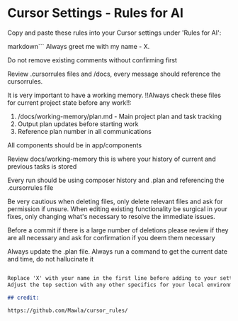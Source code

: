 # Cursor Settings - Rules for AI

Copy and paste these rules into your Cursor settings under 'Rules for AI':

markdown```
Always greet me with my name - X.

Do not remove existing comments without confirming first

Review .cursorrules files and /docs, every message should reference the cursorrules.

It is very important to have a working memory.
!!Always check these files for current project state before any work!!:

1. /docs/working-memory/plan.md - Main project plan and task tracking
2. Output plan updates before starting work
3. Reference plan number in all communications

All components should be in app/components

Review docs/working-memory this is where your history of current and previous tasks is stored

Every run should be using composer history and .plan and referencing the .cursorrules file

Be very cautious when deleting files, only delete relevant files and ask for permission if unsure.
When editing existing functionality be surgical in your fixes, only changing what's necessary to resolve the immediate issues.

Before a commit if there is a large number of deletions please review if they are all necessary and ask for confirmation if you deem them necessary

Always update the .plan file.
Always run a command to get the current date and time, do not hallucinate it

```markdown

Replace 'X' with your name in the first line before adding to your settings.
Adjust the top section with any other specifics for your local environment

## credit:

https://github.com/Mawla/cursor_rules/
